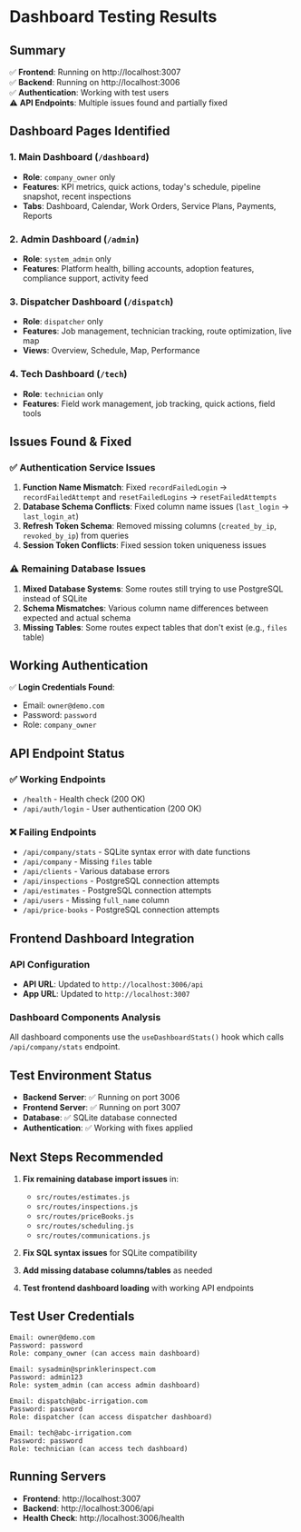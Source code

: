 # Dashboard Testing Results

## Summary
✅ **Frontend**: Running on http://localhost:3007  
✅ **Backend**: Running on http://localhost:3006  
✅ **Authentication**: Working with test users  
⚠️ **API Endpoints**: Multiple issues found and partially fixed

## Dashboard Pages Identified

### 1. Main Dashboard (`/dashboard`)
- **Role**: `company_owner` only
- **Features**: KPI metrics, quick actions, today's schedule, pipeline snapshot, recent inspections
- **Tabs**: Dashboard, Calendar, Work Orders, Service Plans, Payments, Reports

### 2. Admin Dashboard (`/admin`)
- **Role**: `system_admin` only  
- **Features**: Platform health, billing accounts, adoption features, compliance support, activity feed

### 3. Dispatcher Dashboard (`/dispatch`)
- **Role**: `dispatcher` only
- **Features**: Job management, technician tracking, route optimization, live map
- **Views**: Overview, Schedule, Map, Performance

### 4. Tech Dashboard (`/tech`)  
- **Role**: `technician` only
- **Features**: Field work management, job tracking, quick actions, field tools

## Issues Found & Fixed

### ✅ Authentication Service Issues
1. **Function Name Mismatch**: Fixed `recordFailedLogin` → `recordFailedAttempt` and `resetFailedLogins` → `resetFailedAttempts`
2. **Database Schema Conflicts**: Fixed column name issues (`last_login` → `last_login_at`)
3. **Refresh Token Schema**: Removed missing columns (`created_by_ip`, `revoked_by_ip`) from queries
4. **Session Token Conflicts**: Fixed session token uniqueness issues

### ⚠️ Remaining Database Issues
1. **Mixed Database Systems**: Some routes still trying to use PostgreSQL instead of SQLite
2. **Schema Mismatches**: Various column name differences between expected and actual schema
3. **Missing Tables**: Some routes expect tables that don't exist (e.g., `files` table)

## Working Authentication
✅ **Login Credentials Found**:
- Email: `owner@demo.com`
- Password: `password`  
- Role: `company_owner`

## API Endpoint Status

### ✅ Working Endpoints
- `/health` - Health check (200 OK)
- `/api/auth/login` - User authentication (200 OK)

### ❌ Failing Endpoints  
- `/api/company/stats` - SQLite syntax error with date functions
- `/api/company` - Missing `files` table
- `/api/clients` - Various database errors
- `/api/inspections` - PostgreSQL connection attempts
- `/api/estimates` - PostgreSQL connection attempts  
- `/api/users` - Missing `full_name` column
- `/api/price-books` - PostgreSQL connection attempts

## Frontend Dashboard Integration

### API Configuration
- **API URL**: Updated to `http://localhost:3006/api`
- **App URL**: Updated to `http://localhost:3007`

### Dashboard Components Analysis
All dashboard components use the `useDashboardStats()` hook which calls `/api/company/stats` endpoint.

## Test Environment Status
- **Backend Server**: ✅ Running on port 3006
- **Frontend Server**: ✅ Running on port 3007  
- **Database**: ✅ SQLite database connected
- **Authentication**: ✅ Working with fixes applied

## Next Steps Recommended

1. **Fix remaining database import issues** in:
   - `src/routes/estimates.js`
   - `src/routes/inspections.js` 
   - `src/routes/priceBooks.js`
   - `src/routes/scheduling.js`
   - `src/routes/communications.js`

2. **Fix SQL syntax issues** for SQLite compatibility

3. **Add missing database columns/tables** as needed

4. **Test frontend dashboard loading** with working API endpoints

## Test User Credentials
```
Email: owner@demo.com
Password: password
Role: company_owner (can access main dashboard)

Email: sysadmin@sprinklerinspect.com  
Password: admin123
Role: system_admin (can access admin dashboard)

Email: dispatch@abc-irrigation.com
Password: password  
Role: dispatcher (can access dispatcher dashboard)

Email: tech@abc-irrigation.com
Password: password
Role: technician (can access tech dashboard)
```

## Running Servers
- **Frontend**: http://localhost:3007
- **Backend**: http://localhost:3006/api
- **Health Check**: http://localhost:3006/health
